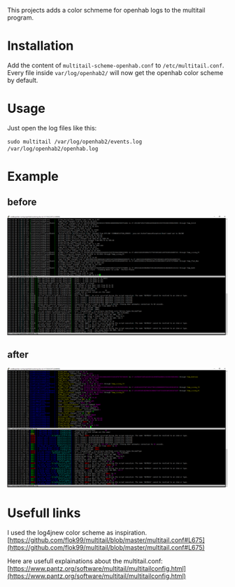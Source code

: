 This projects adds a color schmeme for openhab logs to the multitail program.

# Installation

Add the content of `multitail-scheme-openhab.conf` to `/etc/multitail.conf`.  
Every file inside `var/log/openhab2/` will now get the openhab color scheme by default.

# Usage

Just open the log files like this:

```
sudo multitail /var/log/openhab2/events.log /var/log/openhab2/openhab.log
```

# Example

## before

![screenshot_before]

## after

![screenshot_after]


# Usefull links

I used the log4jnew color scheme as inspiration.  
[https://github.com/flok99/multitail/blob/master/multitail.conf#L675](https://github.com/flok99/multitail/blob/master/multitail.conf#L675)


Here are usefull explainations about the multitail.conf:  
[https://www.pantz.org/software/multitail/multitailconfig.html](https://www.pantz.org/software/multitail/multitailconfig.html)




[screenshot_before]: screenshots/multitail-openhab_before.PNG
[screenshot_after]: screenshots/multitail-openhab_after.PNG